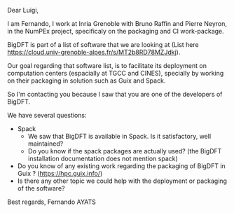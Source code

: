 
​​​Dear Luigi,

I am Fernando, I work at Inria Grenoble with Bruno Raffin and Pierre Neyron, in the NumPEx project, specificaly on the packaging and CI work-package.

BigDFT is part of a list of software that we are looking at (List here https://cloud.univ-grenoble-alpes.fr/s/MT2b8RD78MZJdkj).

Our goal regarding that software list, is to facilitate its deployment on computation centers (espacially at TGCC and CINES), specially by working on their packaging in solution such as Guix and Spack.

So I'm contacting you because I saw that you are one of the developers of BigDFT.

We have several questions:
- Spack
    - We saw that BigDFT is available in Spack. Is it satisfactory, well maintained?
    - Do you know if the spack packages are actually used? (the BigDFT installation documentation does not mention spack)
- Do you know of any existing work regarding the packaging of BigDFT in Guix ? (https://hpc.guix.info/)
- Is there any other topic we could help with the deployment or packaging of the software?

Best regards,
Fernando AYATS

